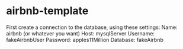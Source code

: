 # airbnb-template

First create a connection to the database, using these settings:
Name: airbnb (or whatever you want)
Host: mysqlServer
Username: fakeAirbnbUser
Password: apples11Million
Database: fakeAirbnb
